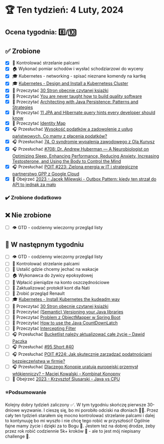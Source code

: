 # 🏆 Ten tydzień: 4 Luty, 2024

## Ocena tygodnia: 8️⃣/🔟

## ✅ Zrobione
- [x] 🫰 Kontrolować strzelanie palcami
- [x] 🏠 Wykonać pomiar schodów i wysłać schodziarzowi do wyceny
- [x] 🎓 Kubernetes - networking - spisać nieznane komendy na kartkę
- [x] 🎓 [Kubernetes - Design and Install a Kubernetess Cluster](https://www.udemy.com/course/certified-kubernetes-administrator-with-practice-tests/)
- [x] 📗 Przeczytać [30 Stron obecnie czytanej książki](https://github.com/BartoszDabek/bdabek.pl/blob/master/miscellaneous/books.md)
- [x] 📗 Przeczytać [You are never taught how to build quality software](https://www.florianbellmann.com/blog/never-taught-qa)
- [x] 📗 Przeczytać [Architecting with Java Persistence: Patterns and Strategies](https://www.infoq.com/articles/architecting-java-persistence-patterns-and-strategies/)
- [x] 📗 Przeczytać [11 JPA and Hibernate query hints every developer should know](https://thorben-janssen.com/11-jpa-hibernate-query-hints-every-developer-know/)
- [x] 📗 Przeczytać [Identity Map](https://java-design-patterns.com/patterns/identity-map/)
- [x] 🎧 Przesłuchać [Wysokość podatków a zadowolenie z usług państwowych. Co mamy z płacenia podatków?](https://inwestomat.eu/wysokosc-podatkow-a-zadowolenie-z-uslug-panstwowych/)
- [x] 🎧 Przesłuchać [74. O syndromie wypalenia zawodowego z Olą Kunysz](https://bettersoftwaredesign.pl/episodes/74)
- [x] 🎧 Przesłuchać [#708: Dr. Andrew Huberman — A Neurobiologist on Optimizing Sleep, Enhancing Performance, Reducing Anxiety, Increasing Testosterone, and Using the Body to Control the Mind](https://podcasts.apple.com/us/podcast/708-dr-andrew-huberman-a-neurobiologist-on/id863897795?i=1000637595057)
- [x] 🎧 Przesłuchać [POIT #223: Zielona energia w IT i strategiczne partnerstwo GPP z Google Cloud](https://porozmawiajmyoit.pl/poit-223-zielona-energia-w-it-i-strategiczne-partnerstwo-gpp-z-google-cloud/)
- [x] 🎥 Obejrzeć [2023 - Jacek Milewski - Outbox Pattern: kiedy ten strzał do API to jednak za mało](https://youtu.be/NWyiP1EGKcQ)

### ✔️ Zrobione dodatkowo

## ❌ Nie zrobione
- [ ] 👁 GTD - codzienny wieczorny przegląd listy

## 📝 W następnym tygodniu
- [ ] 👁 GTD - codzienny wieczorny przegląd listy
- [ ] 🫰 Kontrolować strzelanie palcami
- [ ] 🌴 Ustalić gdzie chcemy jechać na wakacje
- [ ] 🏠 Wykonawca do żywicy epoksydowej
- [ ] 🏦 Wpłacić pieniądze na konto oszczędnościowe
- [ ] 📝 Zaktualizować protokół kont dla Nati
- [ ] 🚗 Zrobić przegląd Renault
- [ ] 🎓 [Kubernetes - Install Kubernetes the kudeadm way](https://www.udemy.com/course/certified-kubernetes-administrator-with-practice-tests/)
- [ ] 📗 Przeczytać [30 Stron obecnie czytanej książki](https://github.com/BartoszDabek/bdabek.pl/blob/master/miscellaneous/books.md)
- [ ] 📗 Przeczytać [(Semantic) Versioning your Java libraries](https://foojay.io/today/semantic-versioning-your-java-libraries/)
- [ ] 📗 Przeczytać [Problem z ObjectMapper w Spring Boot](https://cezarysanecki.pl/2024/01/17/problem-z-objectmapper-w-spring-boot/)
- [ ] 📗 Przeczytać [How to use the Java CountDownLatch](https://vladmihalcea.com/java-countdownlatch/)
- [ ] 📗 Przeczytać [Intercepting Filter](https://java-design-patterns.com/patterns/intercepting-filter/)
- [ ] 🎧 Przesłuchać [Bucketlist należy aktualizować całe życie – Dawid Paczka](https://zaprojektujswojezycie.pl/bucketlist-nalezy-aktualizowac-cale-zycie-dawid-paczka/)
- [ ] 🎧 Przesłuchać [#95 Short #40](https://patoarchitekci.io/95/)
- [ ] 🎧 Przesłuchać [POIT #224: Jak skutecznie zarządzać podatnościami bezpieczeństwa w firmie?](https://porozmawiajmyoit.pl/poit-224-jak-skutecznie-zarzadzac-podatnosciami-bezpieczenstwa-w-firmie/)
- [ ] 🎧 Przesłuchać [Dlaczego Konopie uratują europejski przemysł włókienniczy? – Maciej Kowalski – Kombinat Konopny](https://zaprojektujswojezycie.pl/dlaczego-konopie-uratuja-europejski-przemysl-wlokienniczy-maciej-kowalski-kombinat-konopny/)
- [ ] 🎥 Obejrzeć [2023 - Krzysztof Ślusarski - Java vs CPU](https://youtu.be/D96mSWuU-xc)

### ⭐Podsumowanie
Kolejny dobry tydzień zaliczony ✅. W tym tygodniu skończę pierwsze 30-dniowe wyzwanie. I cieszę się, bo mi porobiło odciski na dłoniach 🤚😅. Przez cały ten tydzień starałem się mocno kontrolować strzelanie palcami i dalej to kontynuuję bo mi wyszło i nie chcę tego robić w przyszłości! Ogólnie fajne mamy życie i dzięki za to Bogu 🙏. Jestem też na dobrej drodze, żeby przez rok robić codziennie 5k+ kroków 🚶 - ale to jest mój niepisany challenge 🤫.
